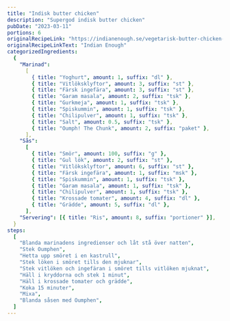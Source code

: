```yaml
---
title: "Indisk butter chicken"
description: "Supergod indisk butter chicken"
pubDate: "2023-03-11"
portions: 6
originalRecipeLink: "https://indianenough.se/vegetarisk-butter-chicken-murgh-makhani/"
originalRecipeLinkText: "Indian Enough"
categorizedIngredients:
  {
    "Marinad":
      [
        { title: "Yoghurt", amount: 1, suffix: "dl" },
        { title: "Vitlöksklyftor", amount: 3, suffix: "st" },
        { title: "Färsk ingefära", amount: 3, suffix: "st" },
        { title: "Garam masala", amount: 2, suffix: "tsk" },
        { title: "Gurkmeja", amount: 1, suffix: "tsk" },
        { title: "Spiskummin", amount: 1, suffix: "tsk" },
        { title: "Chilipulver", amount: 1, suffix: "tsk" },
        { title: "Salt", amount: 0.5, suffix: "tsk" },
        { title: "Oumph! The Chunk", amount: 2, suffix: "paket" },
      ],
    "Sås":
      [
        { title: "Smör", amount: 100, suffix: "g" },
        { title: "Gul lök", amount: 2, suffix: "st" },
        { title: "Vitlöksklyftor", amount: 6, suffix: "st" },
        { title: "Färsk ingefära", amount: 1, suffix: "msk" },
        { title: "Spiskummin", amount: 1, suffix: "tsk" },
        { title: "Garam masala", amount: 1, suffix: "tsk" },
        { title: "Chilipulver", amount: 1, suffix: "tsk" },
        { title: "Krossade tomater", amount: 4, suffix: "dl" },
        { title: "Grädde", amount: 5, suffix: "dl" },
      ],
    "Servering": [{ title: "Ris", amount: 8, suffix: "portioner" }],
  }
steps:
  [
    "Blanda marinadens ingredienser och låt stå över natten",
    "Stek Oumphen",
    "Hetta upp smöret i en kastrull",
    "Stek löken i smöret tills den mjuknar",
    "Stek vitlöken och ingefäran i smöret tills vitlöken mjuknat",
    "Häll i kryddorna och stek 1 minut",
    "Häll i krossade tomater och grädde",
    "Koka 15 minuter",
    "Mixa",
    "Blanda såsen med Oumphen",
  ]
---
```

